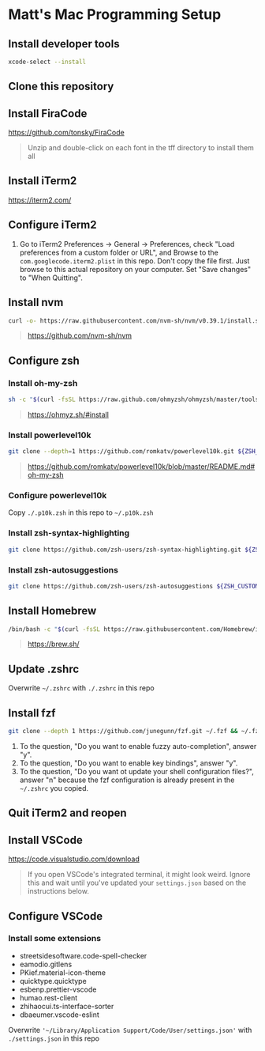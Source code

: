 # Matt's Mac Programming Setup

## Install developer tools

```sh
xcode-select --install
```

## Clone this repository

## Install FiraCode

https://github.com/tonsky/FiraCode

> Unzip and double-click on each font in the tff directory to install them all

## Install iTerm2

https://iterm2.com/

## Configure iTerm2

1. Go to iTerm2 Preferences -> General -> Preferences, check "Load preferences from a custom folder or URL", and Browse to the `com.googlecode.iterm2.plist` in this repo. Don't copy the file first. Just browse to this actual repository on your computer. Set "Save changes" to "When Quitting".

## Install nvm

```sh
curl -o- https://raw.githubusercontent.com/nvm-sh/nvm/v0.39.1/install.sh | bash
```

> https://github.com/nvm-sh/nvm

## Configure zsh

### Install oh-my-zsh

```sh
sh -c "$(curl -fsSL https://raw.github.com/ohmyzsh/ohmyzsh/master/tools/install.sh)"
```

> https://ohmyz.sh/#install

### Install powerlevel10k

```sh
git clone --depth=1 https://github.com/romkatv/powerlevel10k.git ${ZSH_CUSTOM:-$HOME/.oh-my-zsh/custom}/themes/powerlevel10k
```

> https://github.com/romkatv/powerlevel10k/blob/master/README.md#oh-my-zsh

### Configure powerlevel10k

Copy `./.p10k.zsh` in this repo to `~/.p10k.zsh`

### Install zsh-syntax-highlighting

```sh
git clone https://github.com/zsh-users/zsh-syntax-highlighting.git ${ZSH_CUSTOM:-~/.oh-my-zsh/custom}/plugins/zsh-syntax-highlighting
```

### Install zsh-autosuggestions

```sh
git clone https://github.com/zsh-users/zsh-autosuggestions ${ZSH_CUSTOM:-~/.oh-my-zsh/custom}/plugins/zsh-autosuggestions
```

## Install Homebrew

```sh
/bin/bash -c "$(curl -fsSL https://raw.githubusercontent.com/Homebrew/install/HEAD/install.sh)"
```

> https://brew.sh/

## Update .zshrc

Overwrite `~/.zshrc` with `./.zshrc` in this repo

## Install fzf

```sh
git clone --depth 1 https://github.com/junegunn/fzf.git ~/.fzf && ~/.fzf/install
```

1. To the question, "Do you want to enable fuzzy auto-completion", answer "y".
1. To the question, "Do you want to enable key bindings", answer "y".
1. To the question, "Do you want ot update your shell configuration files?", answer "n" because the fzf configuration is already present in the `~/.zshrc` you copied.

## Quit iTerm2 and reopen

## Install VSCode

https://code.visualstudio.com/download

> If you open VSCode's integrated terminal, it might look weird. Ignore this and wait until you've updated your `settings.json` based on the instructions below.

## Configure VSCode

### Install some extensions

- streetsidesoftware.code-spell-checker
- eamodio.gitlens
- PKief.material-icon-theme
- quicktype.quicktype
- esbenp.prettier-vscode
- humao.rest-client
- zhihaocui.ts-interface-sorter
- dbaeumer.vscode-eslint

Overwrite `'~/Library/Application Support/Code/User/settings.json'` with `./settings.json` in this repo
